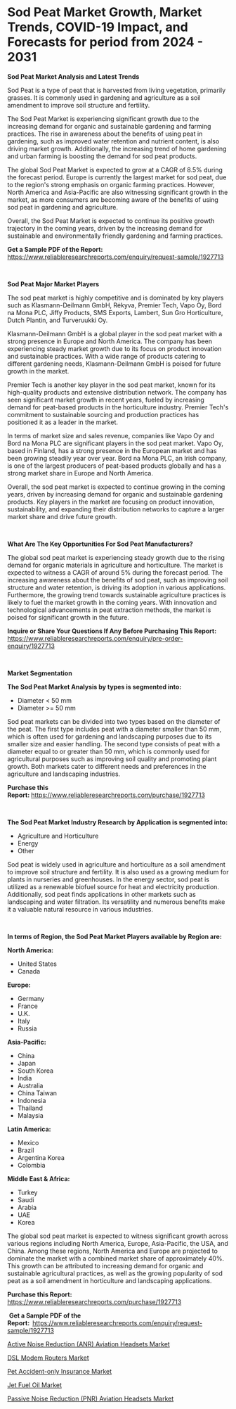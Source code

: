 <p><h1>Sod Peat Market Growth, Market Trends, COVID-19 Impact, and Forecasts for period from 2024 - 2031</h1></p><p><strong>Sod Peat Market Analysis and Latest Trends</strong></p>
<p><p>Sod Peat is a type of peat that is harvested from living vegetation, primarily grasses. It is commonly used in gardening and agriculture as a soil amendment to improve soil structure and fertility.</p><p>The Sod Peat Market is experiencing significant growth due to the increasing demand for organic and sustainable gardening and farming practices. The rise in awareness about the benefits of using peat in gardening, such as improved water retention and nutrient content, is also driving market growth. Additionally, the increasing trend of home gardening and urban farming is boosting the demand for sod peat products.</p><p>The global Sod Peat Market is expected to grow at a CAGR of 8.5% during the forecast period. Europe is currently the largest market for sod peat, due to the region's strong emphasis on organic farming practices. However, North America and Asia-Pacific are also witnessing significant growth in the market, as more consumers are becoming aware of the benefits of using sod peat in gardening and agriculture.</p><p>Overall, the Sod Peat Market is expected to continue its positive growth trajectory in the coming years, driven by the increasing demand for sustainable and environmentally friendly gardening and farming practices.</p></p>
<p><strong>Get a Sample PDF of the Report:&nbsp;</strong> <a href="https://www.reliableresearchreports.com/enquiry/request-sample/1927713">https://www.reliableresearchreports.com/enquiry/request-sample/1927713</a></p>
<p>&nbsp;</p>
<p><strong>Sod Peat Major Market Players</strong></p>
<p><p>The sod peat market is highly competitive and is dominated by key players such as Klasmann-Deilmann GmbH, Rėkyva, Premier Tech, Vapo Oy, Bord na Mona PLC, Jiffy Products, SMS Exports, Lambert, Sun Gro Horticulture, Dutch Plantin, and Turveruukki Oy.</p><p>Klasmann-Deilmann GmbH is a global player in the sod peat market with a strong presence in Europe and North America. The company has been experiencing steady market growth due to its focus on product innovation and sustainable practices. With a wide range of products catering to different gardening needs, Klasmann-Deilmann GmbH is poised for future growth in the market.</p><p>Premier Tech is another key player in the sod peat market, known for its high-quality products and extensive distribution network. The company has seen significant market growth in recent years, fueled by increasing demand for peat-based products in the horticulture industry. Premier Tech's commitment to sustainable sourcing and production practices has positioned it as a leader in the market.</p><p>In terms of market size and sales revenue, companies like Vapo Oy and Bord na Mona PLC are significant players in the sod peat market. Vapo Oy, based in Finland, has a strong presence in the European market and has been growing steadily year over year. Bord na Mona PLC, an Irish company, is one of the largest producers of peat-based products globally and has a strong market share in Europe and North America.</p><p>Overall, the sod peat market is expected to continue growing in the coming years, driven by increasing demand for organic and sustainable gardening products. Key players in the market are focusing on product innovation, sustainability, and expanding their distribution networks to capture a larger market share and drive future growth.</p></p>
<p>&nbsp;</p>
<p><strong>What Are The Key Opportunities For Sod Peat Manufacturers?</strong></p>
<p><p>The global sod peat market is experiencing steady growth due to the rising demand for organic materials in agriculture and horticulture. The market is expected to witness a CAGR of around 5% during the forecast period. The increasing awareness about the benefits of sod peat, such as improving soil structure and water retention, is driving its adoption in various applications. Furthermore, the growing trend towards sustainable agriculture practices is likely to fuel the market growth in the coming years. With innovation and technological advancements in peat extraction methods, the market is poised for significant growth in the future.</p></p>
<p><strong>Inquire or Share Your Questions If Any Before Purchasing This Report:</strong> <a href="https://www.reliableresearchreports.com/enquiry/pre-order-enquiry/1927713">https://www.reliableresearchreports.com/enquiry/pre-order-enquiry/1927713</a></p>
<p>&nbsp;</p>
<p><strong>Market Segmentation</strong></p>
<p><strong>The Sod Peat Market Analysis by types is segmented into:</strong></p>
<p><ul><li>Diameter < 50 mm</li><li>Diameter >= 50 mm</li></ul></p>
<p><p>Sod peat markets can be divided into two types based on the diameter of the peat. The first type includes peat with a diameter smaller than 50 mm, which is often used for gardening and landscaping purposes due to its smaller size and easier handling. The second type consists of peat with a diameter equal to or greater than 50 mm, which is commonly used for agricultural purposes such as improving soil quality and promoting plant growth. Both markets cater to different needs and preferences in the agriculture and landscaping industries.</p></p>
<p><strong>Purchase this Report:&nbsp;</strong><a href="https://www.reliableresearchreports.com/purchase/1927713">https://www.reliableresearchreports.com/purchase/1927713</a></p>
<p>&nbsp;</p>
<p><strong>The Sod Peat Market Industry Research by Application is segmented into:</strong></p>
<p><ul><li>Agriculture and Horticulture</li><li>Energy</li><li>Other</li></ul></p>
<p><p>Sod peat is widely used in agriculture and horticulture as a soil amendment to improve soil structure and fertility. It is also used as a growing medium for plants in nurseries and greenhouses. In the energy sector, sod peat is utilized as a renewable biofuel source for heat and electricity production. Additionally, sod peat finds applications in other markets such as landscaping and water filtration. Its versatility and numerous benefits make it a valuable natural resource in various industries.</p></p>
<p>&nbsp;</p>
<p><strong>In terms of Region, the Sod Peat Market Players available by Region are:</strong></p>
<p>
    <p> <strong> North America: </strong>
        <ul>
            <li>United States</li>
            <li>Canada</li>
        </ul>
        </p> 
    <p> <strong> Europe: </strong>
        <ul>
            <li>Germany</li>
            <li>France</li>
            <li>U.K.</li>
            <li>Italy</li>
            <li>Russia</li>
        </ul>
        </p> 
    <p> <strong> Asia-Pacific: </strong>
        <ul>
            <li>China</li>
            <li>Japan</li>
            <li>South Korea</li>
            <li>India</li>
            <li>Australia</li>
            <li>China Taiwan</li>
            <li>Indonesia</li>
            <li>Thailand</li>
            <li>Malaysia</li>
        </ul>
        </p> 
    <p> <strong> Latin America: </strong>
        <ul>
            <li>Mexico</li>
            <li>Brazil</li>
            <li>Argentina Korea</li>
            <li>Colombia</li>
        </ul>
        </p> 
    <p> <strong> Middle East & Africa: </strong>
        <ul>
            <li>Turkey</li>
            <li>Saudi</li>
            <li>Arabia</li>
            <li>UAE</li>
            <li>Korea</li>
        </ul>
    </p>
    </p>
<p><p>The global sod peat market is expected to witness significant growth across various regions including North America, Europe, Asia-Pacific, the USA, and China. Among these regions, North America and Europe are projected to dominate the market with a combined market share of approximately 40%. This growth can be attributed to increasing demand for organic and sustainable agricultural practices, as well as the growing popularity of sod peat as a soil amendment in horticulture and landscaping applications.</p></p>
<p><strong>Purchase this Report: </strong><a href="https://www.reliableresearchreports.com/purchase/1927713">https://www.reliableresearchreports.com/purchase/1927713</a></p>
<p>&nbsp;<strong>Get a Sample PDF of the Report:&nbsp;&nbsp;</strong><a href="https://www.reliableresearchreports.com/enquiry/request-sample/1927713">https://www.reliableresearchreports.com/enquiry/request-sample/1927713</a></p>
<p><strong></strong></p>
<p><p><a href="https://artistic-helicopter-ca9.notion.site/Active-Noise-Reduction-ANR-Aviation-Headsets-Market-Size-Market-Trends-and-Growth-Outlook-foreca-f555c31f74204649b135d8f18eb9fede">Active Noise Reduction (ANR) Aviation Headsets Market</a></p><p><a href="https://view.publitas.com/reportprime-1/dsl-modem-routers-market-size-growing-and-forecasted-for-period-from-2024-2031-and-provides-complete-market-analysis-of-this-market/">DSL Modem Routers Market</a></p><p><a href="https://valiant-lunge-8fe.notion.site/Pet-Accident-only-Insurance-Market-Size-Growth-and-Forecast-from-2024-2031-cd1f6a34bbb249d88bcf2c6c77ed96e0">Pet Accident-only Insurance Market</a></p><p><a href="https://view.publitas.com/reportprime-1/jet-fuel-oil-market-share-market-new-trends-analysis-report-by-type-by-application-by-end-use-by-region-and-segment-forecasts-2024-2031/">Jet Fuel Oil Market</a></p><p><a href="https://picayune-night-cbd.notion.site/Passive-Noise-Reduction-PNR-Aviation-Headsets-Market-Growth-Market-Trends-COVID-19-Impact-and-F-e6d29d4510124c529982a8c22cd8fca7">Passive Noise Reduction (PNR) Aviation Headsets Market</a></p></p>